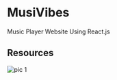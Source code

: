 # MusiVibes
Music Player Website Using React.js


## Resources
![pic 1](https://github.com/Anjali-Nagar-Tech/MusiVibes/assets/145019350/c928bd91-cc82-455c-8d92-c01c0e012896)
